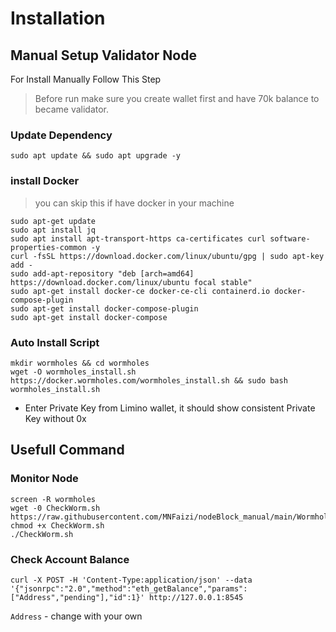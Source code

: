 # Installation

## Manual Setup Validator Node

For Install Manually Follow This Step

> Before run make sure you create wallet first and have 70k balance to became validator.

### Update Dependency

```
sudo apt update && sudo apt upgrade -y
```

### install Docker

> you can skip this if have docker in your machine

```
sudo apt-get update
sudo apt install jq
sudo apt install apt-transport-https ca-certificates curl software-properties-common -y
curl -fsSL https://download.docker.com/linux/ubuntu/gpg | sudo apt-key add - 
sudo add-apt-repository "deb [arch=amd64] https://download.docker.com/linux/ubuntu focal stable"
sudo apt-get install docker-ce docker-ce-cli containerd.io docker-compose-plugin
sudo apt-get install docker-compose-plugin
sudo apt-get install docker-compose
```

### Auto Install Script

```
mkdir wormholes && cd wormholes
wget -O wormholes_install.sh https://docker.wormholes.com/wormholes_install.sh && sudo bash wormholes_install.sh
```

* Enter Private Key from Limino wallet, it should show consistent Private Key without 0x

## Usefull Command

### Monitor Node

```
screen -R wormholes
wget -0 CheckWorm.sh https://raw.githubusercontent.com/MNFaizi/nodeBlock_manual/main/Wormholes/CheckWorm.sh
chmod +x CheckWorm.sh
./CheckWorm.sh
```

### Check Account Balance

```
curl -X POST -H 'Content-Type:application/json' --data '{"jsonrpc":"2.0","method":"eth_getBalance","params":["Address","pending"],"id":1}' http://127.0.0.1:8545
```

`Address` - change with your own
